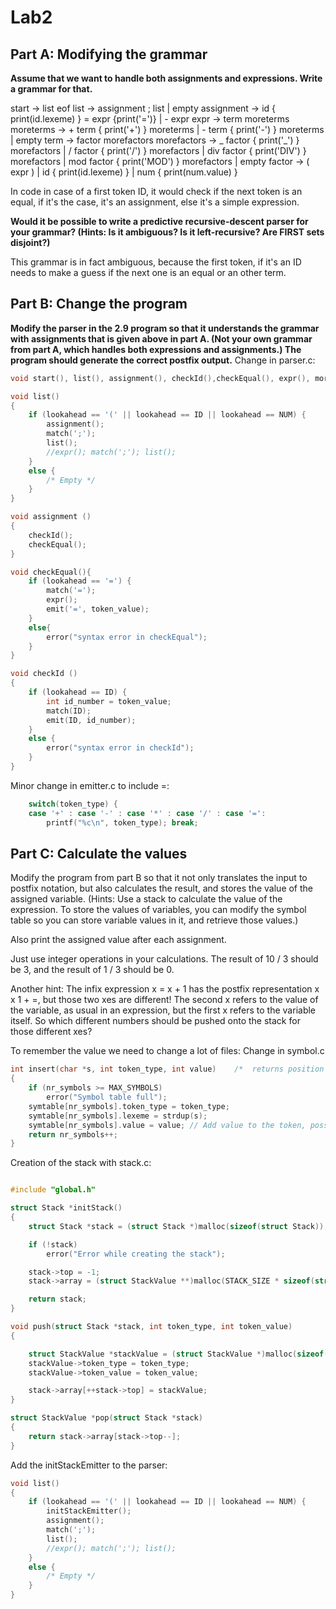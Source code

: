 # Lab2

## Part A: Modifying the grammar

**Assume that we want to handle both assignments and expressions. Write a grammar for that.**

start -> list eof
list -> assignment ; list
| empty
assignment -> id { print(id.lexeme) } = expr {print('=')}
| - expr
expr -> term moreterms
moreterms -> + term { print('+') } moreterms
| - term { print('-') } moreterms
| empty
term -> factor morefactors
morefactors -> _ factor { print('_') } morefactors
| / factor { print('/') } morefactors
| div factor { print('DIV') } morefactors
| mod factor { print('MOD') } morefactors
| empty
factor -> ( expr )
| id { print(id.lexeme) }
| num { print(num.value) }

In code in case of a first token ID, it would check if the next token is an equal, if it's the case, it's an assignment, else it's a simple expression.

**Would it be possible to write a predictive recursive-descent parser for your grammar? (Hints: Is it ambiguous? Is it left-recursive? Are FIRST sets disjoint?)**

This grammar is in fact ambiguous, because the first token, if it's an ID needs to make a guess if the next one is an equal or an other term.

## Part B: Change the program

**Modify the parser in the 2.9 program so that it understands the grammar with assignments that is given above in part A. (Not your own grammar from part A, which handles both expressions and assignments.) The program should generate the correct postfix output.**
Change in parser.c:

```C
void start(), list(), assignment(), checkId(),checkEqual(), expr(), moreterms(), term(), morefactors(), factor();

void list()
{
    if (lookahead == '(' || lookahead == ID || lookahead == NUM) {
        assignment();
        match(';');
        list();
        //expr(); match(';'); list();
    }
    else {
        /* Empty */
    }
}

void assignment ()
{
    checkId();
    checkEqual();
}

void checkEqual(){
    if (lookahead == '=') {
        match('=');
        expr();
        emit('=', token_value);
    }
    else{
        error("syntax error in checkEqual");
    }
}

void checkId ()
{
    if (lookahead == ID) {
        int id_number = token_value;
        match(ID);
        emit(ID, id_number);
    }
    else {
        error("syntax error in checkId");
    }
}
```

Minor change in emitter.c to include =:

```C
    switch(token_type) {
    case '+' : case '-' : case '*' : case '/' : case '=':
        printf("%c\n", token_type); break;
```

## Part C: Calculate the values

Modify the program from part B so that it not only translates the input to postfix notation, but also calculates the result, and stores the value of the assigned variable. (Hints: Use a stack to calculate the value of the expression. To store the values of variables, you can modify the symbol table so you can store variable values in it, and retrieve those values.)

Also print the assigned value after each assignment.

Just use integer operations in your calculations. The result of 10 / 3 should be 3, and the result of 1 / 3 should be 0.

Another hint: The infix expression x = x + 1 has the postfix representation x x 1 + =, but those two xes are different! The second x refers to the value of the variable, as usual in an expression, but the first x refers to the variable itself. So which different numbers should be pushed onto the stack for those different xes?

To remember the value we need to change a lot of files:
Change in symbol.c

```C
int insert(char *s, int token_type, int value)    /*  returns position of entry for s */
{
    if (nr_symbols >= MAX_SYMBOLS)
        error("Symbol table full");
    symtable[nr_symbols].token_type = token_type;
    symtable[nr_symbols].lexeme = strdup(s);
    symtable[nr_symbols].value = value; // Add value to the token, possibility for the value to be NONE
    return nr_symbols++;
}
```

Creation of the stack with stack.c:

```C

#include "global.h"

struct Stack *initStack()
{
    struct Stack *stack = (struct Stack *)malloc(sizeof(struct Stack));

    if (!stack)
        error("Error while creating the stack");

    stack->top = -1;
    stack->array = (struct StackValue **)malloc(STACK_SIZE * sizeof(struct StackValue));

    return stack;
}

void push(struct Stack *stack, int token_type, int token_value)
{

    struct StackValue *stackValue = (struct StackValue *)malloc(sizeof(struct StackValue));
    stackValue->token_type = token_type;
    stackValue->token_value = token_value;

    stack->array[++stack->top] = stackValue;
}

struct StackValue *pop(struct Stack *stack)
{
    return stack->array[stack->top--];
}
```

Add the initStackEmitter to the parser:

```C
void list()
{
    if (lookahead == '(' || lookahead == ID || lookahead == NUM) {
        initStackEmitter();
        assignment();
        match(';');
        list();
        //expr(); match(';'); list();
    }
    else {
        /* Empty */
    }
}
```
